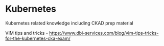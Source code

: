 # Kubernetes
Kubernetes related knowledge including CKAD prep material

VIM tips and tricks - https://www.dbi-services.com/blog/vim-tips-tricks-for-the-kubernetes-cka-exam/

